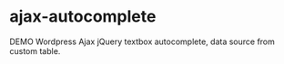 # ajax-autocomplete
DEMO Wordpress Ajax jQuery textbox autocomplete, data source from custom table.
